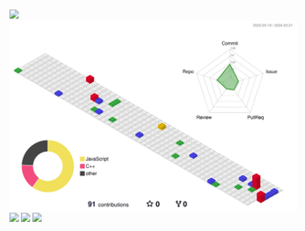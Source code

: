 <div style=">

  <img src="https://github-readme-stats.vercel.app/api/top-langs/?username=seunghun-5945&layout=compact&theme=tokyonight"><br><br>
  <img src="https://github-readme-stats.vercel.app/api?username=seunghun-5945&show_icons=true&theme=tokyonight">
  ![](./profile-3d-contrib/profile-gitblock.svg)
    <img src="https://img.shields.io/badge/Java-007396?style=flat&logo=Java&logoColor=white" />
	<img src="https://img.shields.io/badge/HTML5-E34F26?style=flat&logo=HTML5&logoColor=white" />
	<img src="https://img.shields.io/badge/CSS3-1572B6?style=flat&logo=CSS3&logoColor=white" />
</div>

